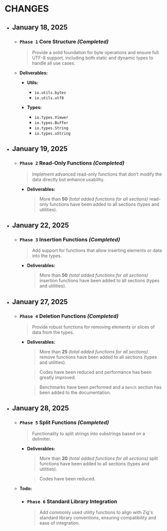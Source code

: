 # CHANGES

- ## January 18, 2025

    - ### `Phase 1` Core Structure _(Completed)_

        > Provide a solid foundation for byte operations and ensure full UTF-8 support, including both static and dynamic types to handle all use cases.

    - **Deliverables:**

        - **Utils:**
          - `io.utils.bytes`
          - `io.utils.utf8`

        - **Types:**
          - `io.types.Viewer`
          - `io.types.Buffer`
          - `io.types.String`
          - `io.types.uString`

- ## January 19, 2025

    - ### `Phase 2` Read-Only Functions _(Completed)_

        > Implement advanced read-only functions that don't modify the data directly but enhance usability.

      - **Deliverables:**

        > More than **50** _(total added functions for all sections)_ read-only functions have been added to all sections (types and utilities).

- ## January 22, 2025

    - ### `Phase 3` Insertion Functions _(Completed)_

        > Add support for functions that allow inserting elements or data into the types.

      - **Deliverables:**

        > More than **50** _(total added functions for all sections)_ insertion functions have been added to all sections (types and utilities).

- ## January 27, 2025

    - ### `Phase 4` Deletion Functions _(Completed)_

        > Provide robust functions for removing elements or slices of data from the types.

      - **Deliverables:**

        > More than **25** _(total added functions for all sections)_ remove functions have been added to all sections (types and utilities).

        > Codes have been reduced and performance has been greatly improved.

        > Benchmarks have been performed and a `bench` section has been added to the documentation.

- ## January 28, 2025

    - ### `Phase 5` Split Functions _(Completed)_

        > Functionality to split strings into substrings based on a delimiter.

      - **Deliverables:**

        > More than **20** _(total added functions for all sections)_ split functions have been added to all sections (types and utilities).

        > Codes have been reduced.

    - **Todo:**

        - ### `Phase 6` Standard Library Integration

            > Add commonly used utility functions to align with Zig's standard library conventions, ensuring compatibility and ease of integration.

